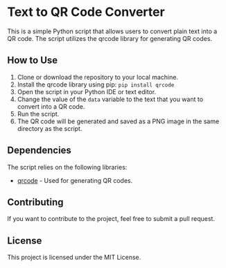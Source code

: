 # Text to QR Code Converter

This is a simple Python script that allows users to convert plain text into a QR code. The script utilizes the qrcode library for generating QR codes.

## How to Use

1. Clone or download the repository to your local machine.
2. Install the qrcode library using pip: `pip install qrcode`
3. Open the script in your Python IDE or text editor.
4. Change the value of the `data` variable to the text that you want to convert into a QR code.
5. Run the script.
6. The QR code will be generated and saved as a PNG image in the same directory as the script.

## Dependencies

The script relies on the following libraries:

- [qrcode](https://pypi.org/project/qrcode/) - Used for generating QR codes.

## Contributing

If you want to contribute to the project, feel free to submit a pull request.

## License

This project is licensed under the MIT License.
